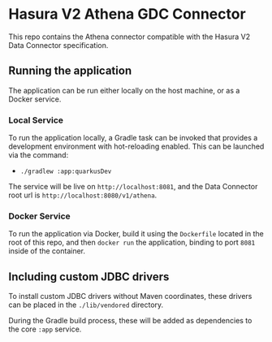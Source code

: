 # Hasura V2 Athena GDC Connector

This repo contains the Athena connector compatible with the Hasura V2 Data Connector specification.

## Running the application

The application can be run either locally on the host machine, or as a Docker service.

### Local Service

To run the application locally, a Gradle task can be invoked that provides a development environment with hot-reloading enabled.
This can be launched via the command:
- `./gradlew :app:quarkusDev`

The service will be live on `http://localhost:8081`, and the Data Connector root url is `http://localhost:8080/v1/athena`.

### Docker Service

To run the application via Docker, build it using the `Dockerfile` located in the root of this repo, and then `docker run` the application, binding to port `8081` inside of the container.

## Including custom JDBC drivers

To install custom JDBC drivers without Maven coordinates, these drivers can be placed in the `./lib/vendored` directory.

During the Gradle build process, these will be added as dependencies to the core `:app` service.